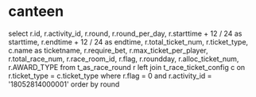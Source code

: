 # canteen

select r.id,
       r.activity_id,
       r.round,
       r.round_per_day,
       r.starttime + 12 / 24 as starttime,
       r.endtime + 12 / 24 as endtime,
       r.total_ticket_num,
       r.ticket_type,
       c.name as ticketname,
       r.require_bet,
       r.max_ticket_per_player,
       r.total_race_num,
       r.race_room_id,
       r.flag,
       r.roundday,
       r.alloc_ticket_num,
       r.AWARD_TYPE
  from t_as_race_round r
  left join t_race_ticket_config c
    on r.ticket_type = c.ticket_type
 where r.flag = 0
   and r.activity_id = '18052814000001'
 order by round
